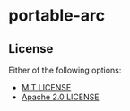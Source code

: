 # portable-arc

## License

Either of the following options:

- [MIT LICENSE](./LICENSE-MIT)
- [Apache 2.0 LICENSE](./LICENSE-APACHE)
